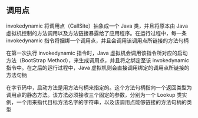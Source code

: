 ## 调用点
invokedynamic 将调用点（CallSite）抽象成一个 Java 类，并且将原本由 Java 虚拟机控制的方法调用以及方法链接暴露给了应用程序。在运行过程中，每一条 invokedynamic 指令将捆绑一个调用点，并且会调用该调用点所链接的方法句柄

在第一次执行 invokedynamic 指令时，Java 虚拟机会调用该指令所对应的启动方法（BootStrap Method），来生成调用点，并且将之绑定至该 invokedynamic 指令中。在之后的运行过程中，Java 虚拟机则会直接调用绑定的调用点所链接的方法句柄

在字节码中，启动方法是用方法句柄来指定的。这个方法句柄指向一个返回类型为调用点的静态方法。该方法必须接收三个固定的参数，分别为一个 Lookup 类实例，一个用来指代目标方法名字的字符串，以及该调用点能够链接的方法句柄的类型
